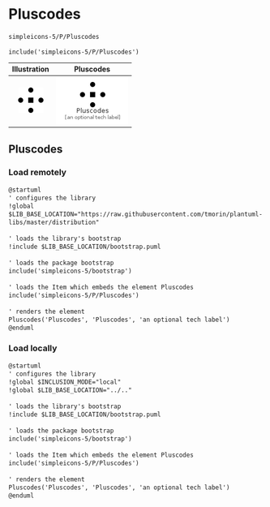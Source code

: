 # Pluscodes


```text
simpleicons-5/P/Pluscodes
```

```text
include('simpleicons-5/P/Pluscodes')
```



| Illustration | Pluscodes |
| :---: | :---: |
| ![illustration for Illustration](../../simpleicons-5/P/Pluscodes.png) | ![illustration for Pluscodes](../../simpleicons-5/P/Pluscodes.Local.png) |




## Pluscodes

### Load remotely
```plantuml
@startuml
' configures the library
!global $LIB_BASE_LOCATION="https://raw.githubusercontent.com/tmorin/plantuml-libs/master/distribution"

' loads the library's bootstrap
!include $LIB_BASE_LOCATION/bootstrap.puml

' loads the package bootstrap
include('simpleicons-5/bootstrap')

' loads the Item which embeds the element Pluscodes
include('simpleicons-5/P/Pluscodes')

' renders the element
Pluscodes('Pluscodes', 'Pluscodes', 'an optional tech label')
@enduml
```

### Load locally
```plantuml
@startuml
' configures the library
!global $INCLUSION_MODE="local"
!global $LIB_BASE_LOCATION="../.."

' loads the library's bootstrap
!include $LIB_BASE_LOCATION/bootstrap.puml

' loads the package bootstrap
include('simpleicons-5/bootstrap')

' loads the Item which embeds the element Pluscodes
include('simpleicons-5/P/Pluscodes')

' renders the element
Pluscodes('Pluscodes', 'Pluscodes', 'an optional tech label')
@enduml
```

